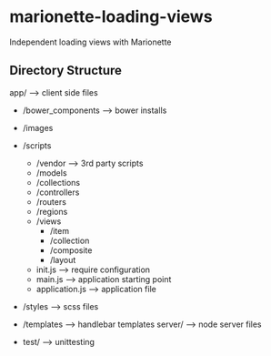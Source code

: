 marionette-loading-views
========================

Independent loading views with Marionette


Directory Structure 
--------------------
app/ --> client side files

- /bower_components --> bower installs
- /images
- /scripts

  - /vendor --> 3rd party scripts
  - /models
  - /collections
  - /controllers
  - /routers
  - /regions
  - /views
    - /item
    - /collection
    - /composite
    - /layout
  - init.js --> require configuration
  - main.js --> application starting point
  - application.js --> application file
- /styles --> scss files

- /templates --> handlebar templates
server/ --> node server files

- test/ --> unittesting
